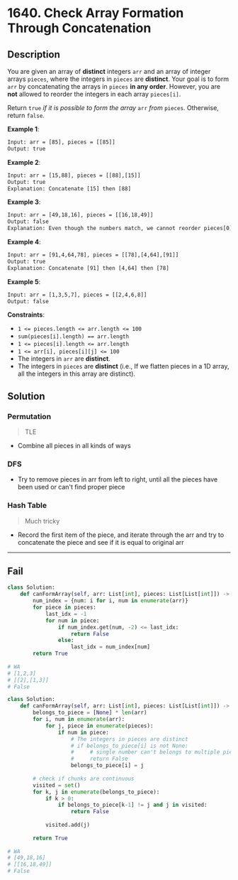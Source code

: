 # 1640. Check Array Formation Through Concatenation

## Description

You are given an array of **distinct** integers `arr` and an array of integer arrays `pieces`, where the integers in `pieces` are **distinct**. Your goal is to form `arr` by concatenating the arrays in `pieces` **in any order**. However, you are **not** allowed to reorder the integers in each array `pieces[i]`.

Return `true` *if it is possible to form the array* `arr` *from* `pieces`. Otherwise, return `false`.

**Example 1**:

```txt
Input: arr = [85], pieces = [[85]]
Output: true
```

**Example 2**:

```txt
Input: arr = [15,88], pieces = [[88],[15]]
Output: true
Explanation: Concatenate [15] then [88]
```

**Example 3**:

```txt
Input: arr = [49,18,16], pieces = [[16,18,49]]
Output: false
Explanation: Even though the numbers match, we cannot reorder pieces[0].
```

**Example 4**:

```txt
Input: arr = [91,4,64,78], pieces = [[78],[4,64],[91]]
Output: true
Explanation: Concatenate [91] then [4,64] then [78]
```

**Example 5**:

```txt
Input: arr = [1,3,5,7], pieces = [[2,4,6,8]]
Output: false
```

**Constraints**:

* `1 <= pieces.length <= arr.length <= 100`
* `sum(pieces[i].length) == arr.length`
* `1 <= pieces[i].length <= arr.length`
* `1 <= arr[i], pieces[i][j] <= 100`
* The integers in `arr` are **distinct**.
* The integers in `pieces` are **distinct** (i.e., If we flatten pieces in a 1D array, all the integers in this array are distinct).

## Solution

### Permutation

> TLE

* Combine all pieces in all kinds of ways

### DFS

* Try to remove pieces in arr from left to right, until all the pieces have been used or can't find proper piece

### Hash Table

> Much tricky

* Record the first item of the piece, and iterate through the arr and try to concatenate the piece and see if it is equal to original arr

---

## Fail

```py
class Solution:
    def canFormArray(self, arr: List[int], pieces: List[List[int]]) -> bool:
        num_index = {num: i for i, num in enumerate(arr)}
        for piece in pieces:
            last_idx = -1
            for num in piece:
                if num_index.get(num, -2) <= last_idx:
                    return False
                else:
                    last_idx = num_index[num]
        return True
        
# WA
# [1,2,3]
# [[2],[1,3]]
# False
```

```py
class Solution:
    def canFormArray(self, arr: List[int], pieces: List[List[int]]) -> bool:
        belongs_to_piece = [None] * len(arr)
        for i, num in enumerate(arr):
            for j, piece in enumerate(pieces):
                if num in piece:
                    # The integers in pieces are distinct
                    # if belongs_to_piece[i] is not None:
                    #     # single number can't belongs to multiple pieces
                    #     return False
                    belongs_to_piece[i] = j
    
        # check if chunks are continuous
        visited = set()
        for k, j in enumerate(belongs_to_piece):
            if k > 0:
                if belongs_to_piece[k-1] != j and j in visited:
                    return False
            
            visited.add(j)
        
        return True
                
# WA
# [49,18,16]
# [[16,18,49]]
# False
```

